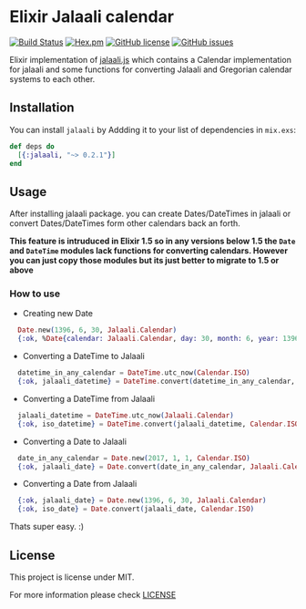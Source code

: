 # Elixir Jalaali calendar
[![Build Status](https://travis-ci.org/jalaali/elixir-jalaali.svg?branch=master)](https://travis-ci.org/jalaali/elixir-jalaali) [![Hex.pm](https://img.shields.io/badge/hex-0.2.1-blue.svg)](https://hex.pm/packages/jalaali) [![GitHub license](https://img.shields.io/badge/license-MIT-green.svg)](https://raw.githubusercontent.com/jalaali/elixir-jalaali/master/LICENSE) [![GitHub issues](https://img.shields.io/github/issues/jalaali/elixir-jalaali.svg)](https://github.com/jalaali/elixir-jalaali/issues)

Elixir implementation of [jalaali.js](https://github.com/jalaali/jalaali-js) which contains a Calendar implementation for jalaali and some functions for converting Jalaali and Gregorian calendar systems to each other.

## Installation

You can install `jalaali` by Addding it to your list of dependencies in `mix.exs`:

```elixir
def deps do
  [{:jalaali, "~> 0.2.1"}]
end
```

## Usage

After installing jalaali package. you can create Dates/DateTimes in jalaali or convert
Dates/DateTimes form other calendars back an forth.

**This feature is intruduced in Elixir 1.5 so in any versions below 1.5 the `Date`
and `DateTime` modules lack functions for converting calendars. However you can
just copy those modules but its just better to migrate to 1.5 or above**

### How to use

  - Creating new Date
```elixir
  Date.new(1396, 6, 30, Jalaali.Calendar)
  {:ok, %Date{calendar: Jalaali.Calendar, day: 30, month: 6, year: 1396}}
```

  - Converting a DateTime to Jalaali
```elixir
  datetime_in_any_calendar = DateTime.utc_now(Calendar.ISO)
  {:ok, jalaali_datetime} = DateTime.convert(datetime_in_any_calendar, Jalaali.Calendar)
```

  - Converting a DateTime from Jalaali
```elixir
  jalaali_datetime = DateTime.utc_now(Jalaali.Calendar)
  {:ok, iso_datetime} = DateTime.convert(jalaali_datetime, Calendar.ISO)
```

  - Converting a Date to Jalaali
```elixir
  date_in_any_calendar = Date.new(2017, 1, 1, Calendar.ISO)
  {:ok, jalaali_date} = Date.convert(date_in_any_calendar, Jalaali.Calendar)
```

  - Converting a Date from Jalaali
```elixir
  {:ok, jalaali_date} = Date.new(1396, 6, 30, Jalaali.Calendar)
  {:ok, iso_date} = Date.convert(jalaali_date, Calendar.ISO)
```

  Thats super easy. :)

## License

This project is license under MIT.

For more information please check [LICENSE](https://github.com/jalaali/elixir-jalaali/blob/master/LICENSE)
